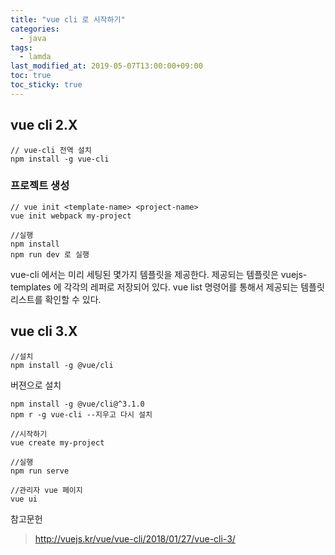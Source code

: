 ```yaml
---
title: "vue cli 로 시작하기"
categories:
  - java
tags:
  - lamda
last_modified_at: 2019-05-07T13:00:00+09:00
toc: true
toc_sticky: true
---
```


## vue cli 2.X
```
// vue-cli 전역 설치
npm install -g vue-cli
```
### 프로젝트 생성
```
// vue init <template-name> <project-name>
vue init webpack my-project
```
```
//실행
npm install
npm run dev 로 실행
```

vue-cli 에서는 미리 세팅된 몇가지 템플릿을 제공한다.
제공되는 템플릿은 vuejs-templates 에 각각의 레퍼로 저장되어 있다.
vue list 명령어를 통해서 제공되는 템플릿 리스트를 확인할 수 있다.


## vue cli 3.X
```
//설치
npm install -g @vue/cli
```
버젼으로 설치
```
npm install -g @vue/cli@^3.1.0
npm r -g vue-cli --지우고 다시 설치 
```

```
//시작하기
vue create my-project
```

```
//실행
npm run serve
```

```
//관리자 vue 페이지
vue ui
```


참고문헌
> http://vuejs.kr/vue/vue-cli/2018/01/27/vue-cli-3/
